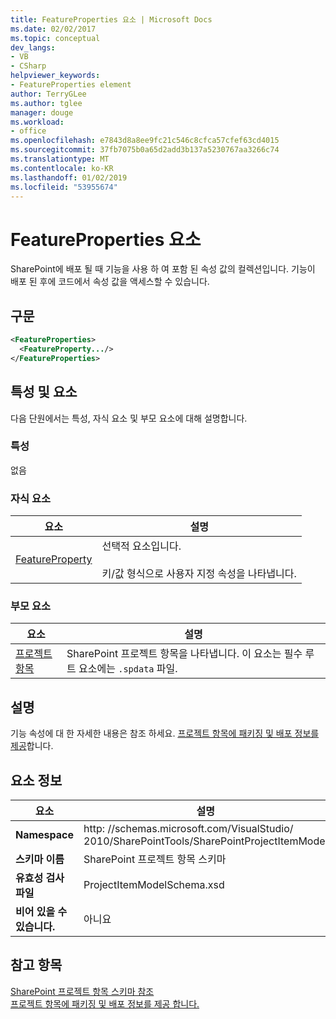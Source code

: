 ```yaml
---
title: FeatureProperties 요소 | Microsoft Docs
ms.date: 02/02/2017
ms.topic: conceptual
dev_langs:
- VB
- CSharp
helpviewer_keywords:
- FeatureProperties element
author: TerryGLee
ms.author: tglee
manager: douge
ms.workload:
- office
ms.openlocfilehash: e7843d8a8ee9fc21c546c8cfca57cfef63cd4015
ms.sourcegitcommit: 37fb7075b0a65d2add3b137a5230767aa3266c74
ms.translationtype: MT
ms.contentlocale: ko-KR
ms.lasthandoff: 01/02/2019
ms.locfileid: "53955674"
---
```

# <a name="featureproperties-element"></a>FeatureProperties 요소
  SharePoint에 배포 될 때 기능을 사용 하 여 포함 된 속성 값의 컬렉션입니다. 기능이 배포 된 후에 코드에서 속성 값을 액세스할 수 있습니다.  
  
## <a name="syntax"></a>구문  
  
```xml  
<FeatureProperties>  
  <FeatureProperty.../>  
</FeatureProperties>  
```  
  
## <a name="attributes-and-elements"></a>특성 및 요소
 다음 단원에서는 특성, 자식 요소 및 부모 요소에 대해 설명합니다.  
  
### <a name="attributes"></a>특성  
 없음  
  
### <a name="child-elements"></a>자식 요소
  
|요소|설명|  
|-------------|-----------------|  
|[FeatureProperty](../sharepoint/featureproperty-element.md)|선택적 요소입니다.<br /><br /> 키/값 형식으로 사용자 지정 속성을 나타냅니다.|  
  
### <a name="parent-elements"></a>부모 요소
  
|요소|설명|  
|-------------|-----------------|  
|[프로젝트 항목](../sharepoint/projectitem-element.md)|SharePoint 프로젝트 항목을 나타냅니다. 이 요소는 필수 루트 요소에는 `.spdata` 파일.|  
  
## <a name="remarks"></a>설명  
 기능 속성에 대 한 자세한 내용은 참조 하세요. [프로젝트 항목에 패키징 및 배포 정보를 제공](../sharepoint/providing-packaging-and-deployment-information-in-project-items.md)합니다.  
  
## <a name="element-information"></a>요소 정보
  
|요소|설명|  
|-------------|-----------------|  
|**Namespace**|http<nolink>: //schemas.microsoft.com/VisualStudio/<br>2010/SharePointTools/SharePointProjectItemModel|  
|**스키마 이름**|SharePoint 프로젝트 항목 스키마|  
|**유효성 검사 파일**|ProjectItemModelSchema.xsd|  
|**비어 있을 수 있습니다.**|아니요|  
  
## <a name="see-also"></a>참고 항목
 [SharePoint 프로젝트 항목 스키마 참조](../sharepoint/sharepoint-project-item-schema-reference.md)   
 [프로젝트 항목에 패키징 및 배포 정보를 제공 합니다.](../sharepoint/providing-packaging-and-deployment-information-in-project-items.md)  
